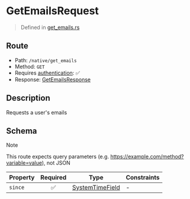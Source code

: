 # GetEmailsRequest
> Defined in [get_emails.rs](../../../../../interface/src/interface/routes/native/get_emails.rs)

## Route
- Path: `/native/get_emails`
- Method: `GET`
- Requires [authentication](../../../../Flows/Authentication%20Flow.md): ✅
- Response: [GetEmailsResponse](GetEmailsResponse.md)

## Description
Requests a user's emails

## Schema
> [!NOTE]
> This route expects query parameters (e.g. https://example.com/method?variable=value), not JSON

| Property | Required | Type | Constraints |
| --- | :---: | --- | --- |
| `since` | ✅ | [SystemTimeField](../../../fields/system_time/SystemTimeField.md) |  -  |


